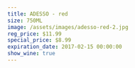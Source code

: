 ```yaml
---
title: ADESSO - red
size: 750ML
image: /assets/images/adesso-red-2.jpg
reg_price: $11.99
special_price: $8.99
expiration_date: 2017-02-15 00:00:00
show_wine: true
---
```



